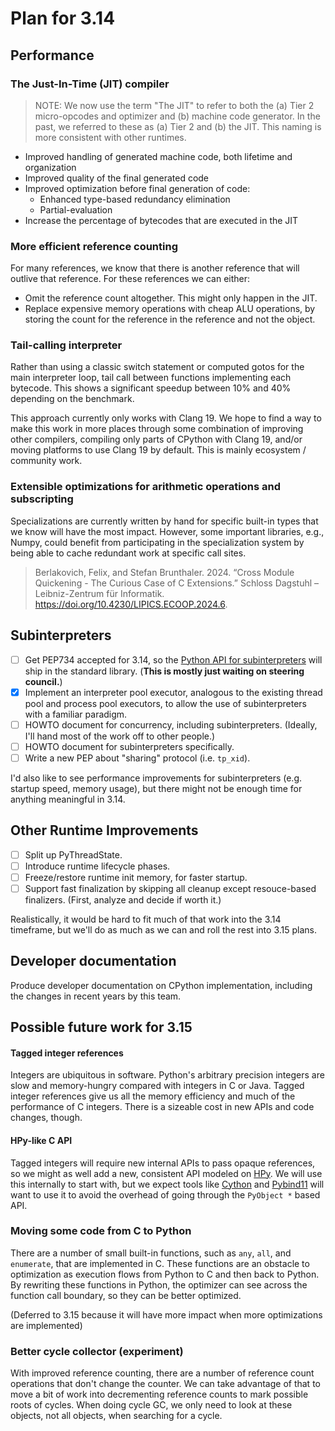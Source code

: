 # Plan for 3.14

## Performance

### The Just-In-Time (JIT) compiler

> NOTE: We now use the term "The JIT" to refer to both the (a) Tier 2 micro-opcodes and optimizer and (b) machine code generator.
  In the past, we referred to these as (a) Tier 2 and (b) the JIT.
  This naming is more consistent with other runtimes.

* Improved handling of generated machine code, both lifetime and organization
* Improved quality of the final generated code
* Improved optimization before final generation of code:
  * Enhanced type-based redundancy elimination
  * Partial-evaluation
* Increase the percentage of bytecodes that are executed in the JIT

### More efficient reference counting

For many references, we know that there is another reference that will outlive that reference.
For these references we can either:

* Omit the reference count altogether. This might only happen in the JIT.
* Replace expensive memory operations with cheap ALU operations, by storing the count for the reference in the reference and not the object.

### Tail-calling interpreter

Rather than using a classic switch statement or computed gotos for the main interpreter loop, tail call between functions implementing each bytecode.  This shows a significant speedup between 10% and 40% depending on the benchmark.

This approach currently only works with Clang 19.  We hope to find a way to make this work in more places through some combination of improving other compilers, compiling only parts of CPython with Clang 19, and/or moving platforms to use Clang 19 by default.  This is mainly ecosystem / community work.

### Extensible optimizations for arithmetic operations and subscripting

Specializations are currently written by hand for specific built-in types that we know will have the most impact.
However, some important libraries, e.g., Numpy, could benefit from participating in the specialization system by being able to cache redundant work at specific call sites.

> Berlakovich, Felix, and Stefan Brunthaler. 2024. “Cross Module Quickening - The Curious Case of C Extensions.” Schloss Dagstuhl – Leibniz-Zentrum für Informatik. https://doi.org/10.4230/LIPICS.ECOOP.2024.6.

## Subinterpreters

* [ ] Get PEP734 accepted for 3.14, so the [Python API for subinterpreters](https://pypi.org/project/interpreters-pep-734/) will ship in the standard library.  (**This is mostly just waiting on steering council.**)
* [X] Implement an interpreter pool executor, analogous to the existing thread pool and process pool executors, to allow the use of subinterpreters with a familiar paradigm.
* [ ] HOWTO document for concurrency, including subinterpreters.  (Ideally, I'll hand most of the work off to other people.)
* [ ] HOWTO document for subinterpreters specifically.
* [ ] Write a new PEP about "sharing" protocol (i.e. `tp_xid`).

I'd also like to see performance improvements for subinterpreters (e.g. startup speed, memory usage), but there might not be enough time for anything meaningful in 3.14.

## Other Runtime Improvements

* [ ] Split up PyThreadState.
* [ ] Introduce runtime lifecycle phases.
* [ ] Freeze/restore runtime init memory, for faster startup.
* [ ] Support fast finalization by skipping all cleanup except resouce-based finalizers.  (First, analyze and decide if worth it.)

Realistically, it would be hard to fit much of that work into the 3.14 timeframe, but we'll do as much as we can and roll the rest into 3.15 plans.

## Developer documentation

Produce developer documentation on CPython implementation, including the changes in recent years by this team.

## Possible future work for 3.15

#### Tagged integer references

Integers are ubiquitous in software. Python's arbitrary precision integers are slow and memory-hungry compared with integers in C or Java.
Tagged integer references give us all the memory efficiency and much of the performance of C integers.
There is a sizeable cost in new APIs and code changes, though.

#### HPy-like C API

Tagged integers will require new internal APIs to pass opaque references, so we might as well add a new, consistent API modeled on [HPy](https://hpyproject.org/).
We will use this internally to start with, but we expect tools like [Cython](https://cython.org/) and [Pybind11](https://github.com/pybind/pybind11) will want to use it to avoid the overhead of going through the `PyObject *` based API.

### Moving some code from C to Python

There are a number of small built-in functions, such as `any`, `all`, and `enumerate`, that are implemented in C.
These functions are an obstacle to optimization as execution flows from Python to C and then back to Python.
By rewriting these functions in Python, the optimizer can see across the function call boundary, so they can be better optimized.

(Deferred to 3.15 because it will have more impact when more optimizations are implemented)

### Better cycle collector (experiment)

With improved reference counting, there are a number of reference count operations that don't change the counter.
We can take advantage of that to move a bit of work into decrementing reference counts to mark possible roots of cycles.
When doing cycle GC, we only need to look at these objects, not all objects, when searching for a cycle.
